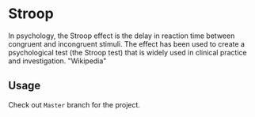 # Stroop
In psychology, the Stroop effect is the delay in reaction time between congruent and incongruent stimuli. The effect has been used to create a psychological test (the Stroop test) that is widely used in clinical practice and investigation.
"Wikipedia"

## Usage
Check out `Master` branch for the project.
